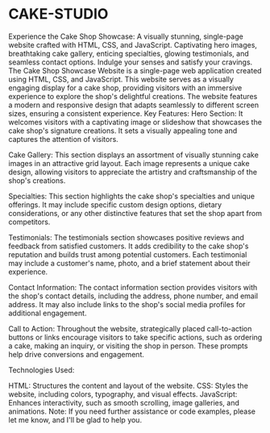 # CAKE-STUDIO
Experience the Cake Shop Showcase: A visually stunning, single-page website crafted with HTML, CSS, and JavaScript. Captivating hero images, breathtaking cake gallery, enticing specialties, glowing testimonials, and seamless contact options. Indulge your senses and satisfy your cravings.
The Cake Shop Showcase Website is a single-page web application created using HTML, CSS, and JavaScript. This website serves as a visually engaging display for a cake shop, providing visitors with an immersive experience to explore the shop's delightful creations.
The website features a modern and responsive design that adapts seamlessly to different screen sizes, ensuring a consistent experience.
Key Features:
Hero Section: It welcomes visitors with a captivating image or slideshow that showcases the cake shop's signature creations. It sets a visually appealing tone and captures the attention of visitors.

Cake Gallery: This section displays an assortment of visually stunning cake images in an attractive grid layout. Each image represents a unique cake design, allowing visitors to appreciate the artistry and craftsmanship of the shop's creations. 

Specialties: This section highlights the cake shop's specialties and unique offerings. It may include specific custom design options, dietary considerations, or any other distinctive features that set the shop apart from competitors.

Testimonials: The testimonials section showcases positive reviews and feedback from satisfied customers. It adds credibility to the cake shop's reputation and builds trust among potential customers. Each testimonial may include a customer's name, photo, and a brief statement about their experience.

Contact Information: The contact information section provides visitors with the shop's contact details, including the address, phone number, and email address. It may also include links to the shop's social media profiles for additional engagement.

Call to Action: Throughout the website, strategically placed call-to-action buttons or links encourage visitors to take specific actions, such as ordering a cake, making an inquiry, or visiting the shop in person. These prompts help drive conversions and engagement.

Technologies Used:	

HTML: Structures the content and layout of the website.
CSS: Styles the website, including colors, typography, and visual effects.
JavaScript: Enhances interactivity, such as smooth scrolling, image galleries, and animations.
Note: If you need further assistance or code examples, please let me know, and I'll be glad to help you.
